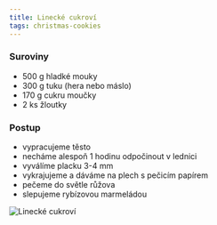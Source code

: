 ```yaml
---
title: Linecké cukroví
tags: christmas-cookies
---
```


### Suroviny
- 500 g hladké mouky
- 300 g tuku (hera nebo máslo)
- 170 g cukru moučky
- 2 ks žloutky

### Postup
- vypracujeme těsto
- necháme alespoň 1 hodinu odpočinout v lednici
- vyválíme placku 3-4 mm
- vykrajujeme a dáváme na plech s pečicím papírem
- pečeme do světle růžova
- slepujeme rybízovou marmeládou

![Linecké cukroví](/fotky/linecke-cukrovi.jpg)
